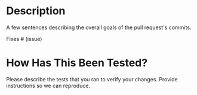 # Description

A few sentences describing the overall goals of the pull request's commits.

Fixes # (issue)

# How Has This Been Tested?

Please describe the tests that you ran to verify your changes. Provide instructions so we can reproduce. 
